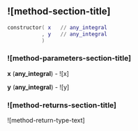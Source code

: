 ## ![method-section-title]


```lua
constructor( x   // any_integral
           , y   // any_integral
           )
```


### ![method-parameters-section-title]

**x** (**any_integral**) - ![x]

**y** (**any_integral**) - ![y]

### ![method-returns-section-title]

![method-return-type-text]

